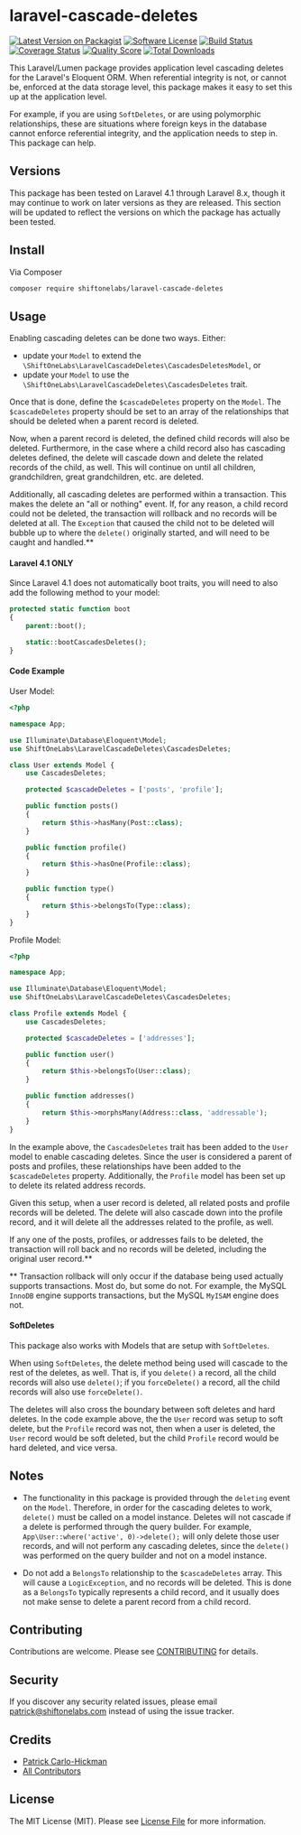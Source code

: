 # laravel-cascade-deletes

[![Latest Version on Packagist][ico-version]][link-packagist]
[![Software License][ico-license]](LICENSE.txt)
[![Build Status][ico-github-actions]][link-github-actions]
[![Coverage Status][ico-scrutinizer]][link-scrutinizer]
[![Quality Score][ico-code-quality]][link-code-quality]
[![Total Downloads][ico-downloads]][link-downloads]

This Laravel/Lumen package provides application level cascading deletes for the Laravel's Eloquent ORM. When referential integrity is not, or cannot be, enforced at the data storage level, this package makes it easy to set this up at the application level.

For example, if you are using `SoftDeletes`, or are using polymorphic relationships, these are situations where foreign keys in the database cannot enforce referential integrity, and the application needs to step in. This package can help.

## Versions

This package has been tested on Laravel 4.1 through Laravel 8.x, though it may continue to work on later versions as they are released. This section will be updated to reflect the versions on which the package has actually been tested.

## Install

Via Composer

``` bash
composer require shiftonelabs/laravel-cascade-deletes
```

## Usage

Enabling cascading deletes can be done two ways. Either:
- update your `Model` to extend the `\ShiftOneLabs\LaravelCascadeDeletes\CascadesDeletesModel`, or
- update your `Model` to use the `\ShiftOneLabs\LaravelCascadeDeletes\CascadesDeletes` trait.

Once that is done, define the `$cascadeDeletes` property on the `Model`. The `$cascadeDeletes` property should be set to an array of the relationships that should be deleted when a parent record is deleted.

Now, when a parent record is deleted, the defined child records will also be deleted. Furthermore, in the case where a child record also has cascading deletes defined, the delete will cascade down and delete the related records of the child, as well. This will continue on until all children, grandchildren, great grandchildren, etc. are deleted.

Additionally, all cascading deletes are performed within a transaction. This makes the delete an "all or nothing" event. If, for any reason, a child record could not be deleted, the transaction will rollback and no records will be deleted at all. The `Exception` that caused the child not to be deleted will bubble up to where the `delete()` originally started, and will need to be caught and handled.**

#### Laravel 4.1 ONLY

Since Laravel 4.1 does not automatically boot traits, you will need to also add the following method to your model:

``` php
protected static function boot
{
    parent::boot();

    static::bootCascadesDeletes();
}
```

#### Code Example

User Model:

``` php
<?php

namespace App;

use Illuminate\Database\Eloquent\Model;
use ShiftOneLabs\LaravelCascadeDeletes\CascadesDeletes;

class User extends Model {
    use CascadesDeletes;

    protected $cascadeDeletes = ['posts', 'profile'];

    public function posts()
    {
        return $this->hasMany(Post::class);
    }

    public function profile()
    {
        return $this->hasOne(Profile::class);
    }

    public function type()
    {
        return $this->belongsTo(Type::class);
    }
}
```

Profile Model:

``` php
<?php

namespace App;

use Illuminate\Database\Eloquent\Model;
use ShiftOneLabs\LaravelCascadeDeletes\CascadesDeletes;

class Profile extends Model {
    use CascadesDeletes;

    protected $cascadeDeletes = ['addresses'];

    public function user()
    {
        return $this->belongsTo(User::class);
    }

    public function addresses()
    {
        return $this->morphsMany(Address::class, 'addressable');
    }
}
```

In the example above, the `CascadesDeletes` trait has been added to the `User` model to enable cascading deletes. Since the user is considered a parent of posts and profiles, these relationships have been added to the `$cascadeDeletes` property. Additionally, the `Profile` model has been set up to delete its related address records.

Given this setup, when a user record is deleted, all related posts and profile records will be deleted. The delete will also cascade down into the profile record, and it will delete all the addresses related to the profile, as well.

If any one of the posts, profiles, or addresses fails to be deleted, the transaction will roll back and no records will be deleted, including the original user record.**

** Transaction rollback will only occur if the database being used actually supports transactions. Most do, but some do not. For example, the MySQL `InnoDB` engine supports transactions, but the MySQL `MyISAM` engine does not.

#### SoftDeletes

This package also works with Models that are setup with `SoftDeletes`.

When using `SoftDeletes`, the delete method being used will cascade to the rest of the deletes, as well. That is, if you `delete()` a record, all the child records will also use `delete()`; if you `forceDelete()` a record, all the child records will also use `forceDelete()`.

The deletes will also cross the boundary between soft deletes and hard deletes. In the code example above, the the `User` record was setup to soft delete, but the `Profile` record was not, then when a user is deleted, the `User` record would be soft deleted, but the child `Profile` record would be hard deleted, and vice versa.

## Notes

- The functionality in this package is provided through the `deleting` event on the `Model`. Therefore, in order for the cascading deletes to work, `delete()` must be called on a model instance. Deletes will not cascade if a delete is performed through the query builder. For example, `App\User::where('active', 0)->delete();` will only delete those user records, and will not perform any cascading deletes, since the `delete()` was performed on the query builder and not on a model instance.

- Do not add a `BelongsTo` relationship to the `$cascadeDeletes` array. This will cause a `LogicException`, and no records will be deleted. This is done as a `BelongsTo` typically represents a child record, and it usually does not make sense to delete a parent record from a child record.

## Contributing

Contributions are welcome. Please see [CONTRIBUTING](CONTRIBUTING.md) for details.

## Security

If you discover any security related issues, please email patrick@shiftonelabs.com instead of using the issue tracker.

## Credits

- [Patrick Carlo-Hickman][link-author]
- [All Contributors][link-contributors]

## License

The MIT License (MIT). Please see [License File](LICENSE.txt) for more information.

[ico-version]: https://img.shields.io/packagist/v/shiftonelabs/laravel-cascade-deletes.svg?style=flat-square
[ico-license]: https://img.shields.io/badge/license-MIT-brightgreen.svg?style=flat-square
[ico-github-actions]: https://img.shields.io/github/actions/workflow/status/shiftonelabs/laravel-cascade-deletes/.github/workflows/phpunit.yml?style=flat-square
[ico-scrutinizer]: https://img.shields.io/scrutinizer/coverage/g/shiftonelabs/laravel-cascade-deletes.svg?style=flat-square
[ico-code-quality]: https://img.shields.io/scrutinizer/g/shiftonelabs/laravel-cascade-deletes.svg?style=flat-square
[ico-downloads]: https://img.shields.io/packagist/dt/shiftonelabs/laravel-cascade-deletes.svg?style=flat-square

[link-packagist]: https://packagist.org/packages/shiftonelabs/laravel-cascade-deletes
[link-github-actions]: https://github.com/shiftonelabs/laravel-cascade-deletes/actions
[link-scrutinizer]: https://scrutinizer-ci.com/g/shiftonelabs/laravel-cascade-deletes/code-structure
[link-code-quality]: https://scrutinizer-ci.com/g/shiftonelabs/laravel-cascade-deletes
[link-downloads]: https://packagist.org/packages/shiftonelabs/laravel-cascade-deletes
[link-author]: https://github.com/patrickcarlohickman
[link-contributors]: ../../contributors
